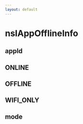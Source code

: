 ```yaml
---
layout: default
---
```


# nsIAppOfflineInfo #

## appId ##

## ONLINE ##

## OFFLINE ##

## WIFI_ONLY ##

## mode ##
